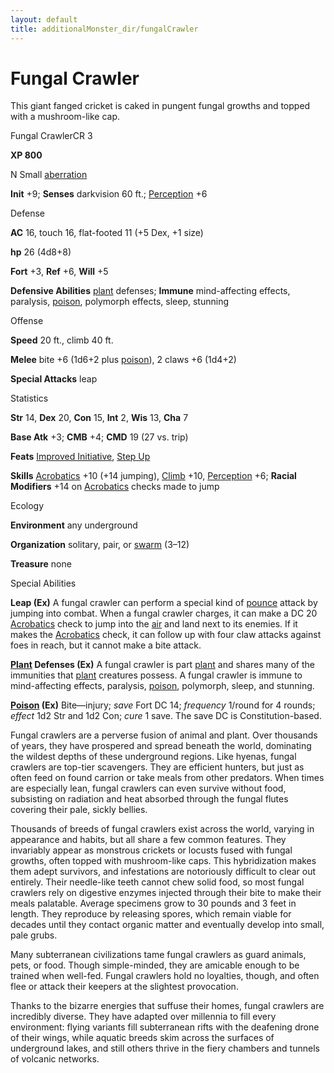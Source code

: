 ```yaml
---
layout: default
title: additionalMonster_dir/fungalCrawler
---
```

# Fungal Crawler

This giant fanged cricket is caked in pungent fungal growths and topped with a mushroom-like cap.

Fungal CrawlerCR 3

**XP 800**

N Small [aberration](monsters/creatureTypes#_aberration)

**Init** +9; **Senses** darkvision 60 ft.; [Perception](additionalMonster_dir/../skill_dir/perception#_perception) +6

Defense

**AC** 16, touch 16, flat-footed 11 (+5 Dex, +1 size)

**hp** 26 (4d8+8)

**Fort** +3, **Ref** +6, **Will** +5

**Defensive Abilities** [plant](monsters/creatureTypes#_plant) defenses; **Immune** mind-affecting effects, paralysis, [poison](monster_dir/universalMonsterRules#_poison-(ex-or-su)), polymorph effects, sleep, stunning

Offense

**Speed** 20 ft., climb 40 ft.

**Melee** bite +6 (1d6+2 plus [poison](monsters/universalMonsterRules#_poison-(ex-or-su))), 2 claws +6 (1d4+2)

**Special Attacks** leap

Statistics

**Str** 14, **Dex** 20, **Con** 15, **Int** 2, **Wis** 13, **Cha** 7

**Base Atk** +3; **CMB** +4; **CMD** 19 (27 vs. trip)

**Feats** [Improved Initiative](additionalMonster_dir/../feats#_improved-initiative), [Step Up](additionalMonster_dir/../feats#_step-up)

**Skills** [Acrobatics](additionalMonster_dir/../skill_dir/acrobatics#_acrobatics) +10 (+14 jumping), [Climb](additionalMonsters/../skill_dir/climb#_climb) +10, [Perception](additionalMonsters/../skill_dir/perception#_perception) +6; **Racial Modifiers** +14 on [Acrobatics](additionalMonsters/../skill_dir/acrobatics#_acrobatics) checks made to jump

Ecology

**Environment** any underground

**Organization** solitary, pair, or [swarm](monsters/creatureTypes#_swarm-subtype) (3–12)

**Treasure** none

Special Abilities

**Leap (Ex)** A fungal crawler can perform a special kind of [pounce](monster_dir/universalMonsterRules#_pounce) attack by jumping into combat. When a fungal crawler charges, it can make a DC 20 [Acrobatics](additionalMonsters/../skill_dir/acrobatics#_acrobatics) check to jump into the [air](monsters/creatureTypes#_air-subtype) and land next to its enemies. If it makes the [Acrobatics](additionalMonster_dir/../skill_dir/acrobatics#_acrobatics) check, it can follow up with four claw attacks against foes in reach, but it cannot make a bite attack.

**[Plant](monsters/creatureTypes#_plant) Defenses (Ex)** A fungal crawler is part [plant](monster_dir/creatureTypes#_plant) and shares many of the immunities that [plant](monsters/creatureTypes#_plant) creatures possess. A fungal crawler is immune to mind-affecting effects, paralysis, [poison](monster_dir/universalMonsterRules#_poison-(ex-or-su)), polymorph, sleep, and stunning.

**[Poison](monsters/universalMonsterRules#_poison-(ex-or-su)) (Ex)** Bite—injury; _save_ Fort DC 14; _frequency_ 1/round for 4 rounds; _effect_ 1d2 Str and 1d2 Con; _cure_ 1 save. The save DC is Constitution-based.

Fungal crawlers are a perverse fusion of animal and plant. Over thousands of years, they have prospered and spread beneath the world, dominating the wildest depths of these underground regions. Like hyenas, fungal crawlers are top-tier scavengers. They are efficient hunters, but just as often feed on found carrion or take meals from other predators. When times are especially lean, fungal crawlers can even survive without food, subsisting on radiation and heat absorbed through the fungal flutes covering their pale, sickly bellies.

Thousands of breeds of fungal crawlers exist across the world, varying in appearance and habits, but all share a few common features. They invariably appear as monstrous crickets or locusts fused with fungal growths, often topped with mushroom-like caps. This hybridization makes them adept survivors, and infestations are notoriously difficult to clear out entirely. Their needle-like teeth cannot chew solid food, so most fungal crawlers rely on digestive enzymes injected through their bite to make their meals palatable. Average specimens grow to 30 pounds and 3 feet in length. They reproduce by releasing spores, which remain viable for decades until they contact organic matter and eventually develop into small, pale grubs.

Many subterranean civilizations tame fungal crawlers as guard animals, pets, or food. Though simple-minded, they are amicable enough to be trained when well-fed. Fungal crawlers hold no loyalties, though, and often flee or attack their keepers at the slightest provocation.

Thanks to the bizarre energies that suffuse their homes, fungal crawlers are incredibly diverse. They have adapted over millennia to fill every environment: flying variants fill subterranean rifts with the deafening drone of their wings, while aquatic breeds skim across the surfaces of underground lakes, and still others thrive in the fiery chambers and tunnels of volcanic networks.

